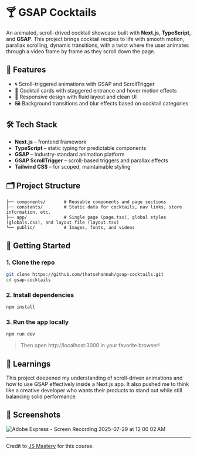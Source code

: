# 🍸 GSAP Cocktails

An animated, scroll-drived cocktail showcase built with **Next.js**, **TypeScript**, and **GSAP**. This project brings cocktail recipes to life with smooth motion, parallax scrolling, dynamic transitions, with a twist where the user animates through a video frame by frame as they scroll down the page.

## 🌟 Features

- 🌀 Scroll-triggered animations with GSAP and ScrollTrigger
- 🍹 Cocktail cards with staggered entrance and hover motion effects
- 🌈 Responsive design with fluid layout and clean UI
- 🖼️ Background transitions and blur effects based on cocktail categories

## 🛠 Tech Stack

- **Next.js** – frontend framework
- **TypeScript** – static typing for predictable components
- **GSAP** – industry-standard animation platform
- **GSAP ScrollTrigger** – scroll-based triggers and parallax effects
- **Tailwind CSS** – for scoped, maintainable styling

## 🗂️ Project Structure

```
├── components/       # Reusable components and page sections
├── constants/        # Static data for cocktails, nav links, store information, etc.
├── app/              # Single page (page.tsx), global styles (globals.css), and layout file (layout.tsx)
└── public/           # Images, fonts, and videos
```

## 🚀 Getting Started

### 1. Clone the repo

```bash
git clone https://github.com/thatsehannah/gsap-cocktails.git
cd gsap-cocktails
```

### 2. Install dependencies

```bash
npm install
```

### 3. Run the app locally

```bash
npm run dev
```

> Then open http://localhost:3000 in your favorite browser!

## 🧠 Learnings

This project deepened my understanding of scroll-driven animations and how to use GSAP effectively inside a Next.js app. It also pushed me to think like a creative developer who wants their products to stand out while still balancing solid performance.

## 📸 Screenshots

![Adobe Express - Screen Recording 2025-07-29 at 12 00 02 AM](https://github.com/user-attachments/assets/52be75f9-44db-4dfa-8f49-931a87b6d33a)

---

Credit to [JS Mastery](https://github.com/adrianhajdin/gsap_cocktails) for this course.

